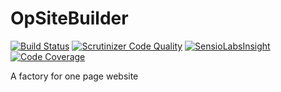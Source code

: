 # OpSiteBuilder

[![Build Status](https://travis-ci.org/jbouzekri/OpSiteBuilder.svg?branch=develop)](https://travis-ci.org/jbouzekri/OpSiteBuilder)
[![Scrutinizer Code Quality](https://scrutinizer-ci.com/g/jbouzekri/OpSiteBuilder/badges/quality-score.png?b=develop)](https://scrutinizer-ci.com/g/jbouzekri/OpSiteBuilder/?branch=develop)
[![SensioLabsInsight](https://insight.sensiolabs.com/projects/d910ab5b-5e52-47b9-99c9-a5bc6c4dba6c/mini.png)](https://insight.sensiolabs.com/projects/d910ab5b-5e52-47b9-99c9-a5bc6c4dba6c)
[![Code Coverage](https://scrutinizer-ci.com/g/jbouzekri/OpSiteBuilder/badges/coverage.png?b=develop)](https://scrutinizer-ci.com/g/jbouzekri/OpSiteBuilder/?branch=develop)

A factory for one page website
